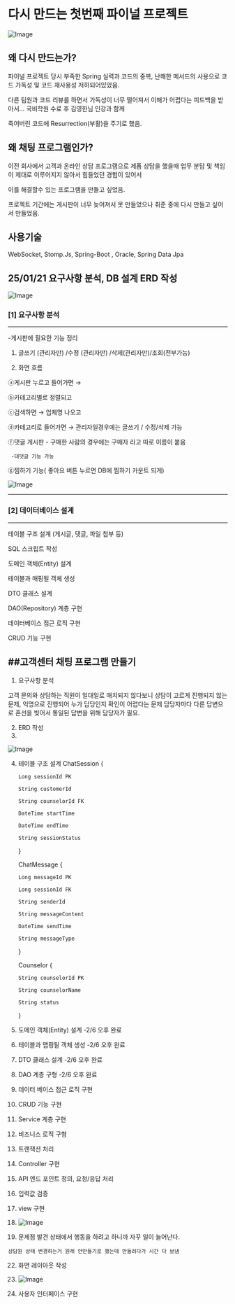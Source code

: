 # 다시 만드는 첫번째 파이널 프로젝트
![Image](https://github.com/user-attachments/assets/37384ed3-d396-4c10-b184-4d30e85b0910)

## 왜 다시 만드는가?

파이널 프로젝트 당시 부족한 Spring 실력과 코드의 중복, 난해한 메서드의 사용으로 코드 가독성 및 코드 재사용성 저하되어있었음.

다른 팀원과 코드 리뷰를 하면서 가독성이 너무 떨어져서 이해가 어렵다는 피드백을 받아서... 국비학원 수료 후 김영한님 인강과 함께

죽어버린 코드에 Resurrection(부활)을 주기로 했음.

## 왜 채팅 프로그램인가? 

이전 회사에서 고객과 온라인 상담 프로그램으로 제품 상담을 했을때 업무 분담 및 책임이 제대로 이루어지지 않아서 힘들었던 경험이 있어서 

이를 해결할수 있는 프로그램을 만들고 싶었음. 

프로젝트 기간에는 게시판이 너무 늦어져서 못 만들었으나 취준 중에 다시 만들고 싶어서 만들었음.

## 사용기술
WebSocket, Stomp.Js, Spring-Boot , Oracle, Spring Data Jpa



## 25/01/21 요구사항 분석, DB 설계 ERD 작성
![Image](https://github.com/user-attachments/assets/b9f7a8ec-2627-4675-a29d-7f0dd247566f)
### [1] 요구사항 분석
----
-게시판에 필요한 기능 정리

1. 글쓰기 (관리자만) /수정 (관리자만) /삭제(관리자만)/조회(전부가능)

2. 화면 흐름

ⓐ게시판 누르고 들어가면 →

ⓑ카테고리별로 정렬되고

ⓒ검색하면  →  업체명 나오고

ⓓ카테고리로 들어가면 →  관리자일경우에는 글쓰기 / 수정/삭제 가능

ⓕ댓글 게시판 - 구매한 사람의 경우에는 구매자 라고 따로 이름이 붙음

     -대댓글 기능 가능

ⓖ찜하기 기능( 좋아요 버튼 누르면 DB에 찜하기 카운트 되게)

![Image](https://github.com/user-attachments/assets/50a00261-8f30-4e15-81e1-2417d1c5436f)
***
### [2] 데이터베이스 설계
----
테이블 구조 설계 (게시글, 댓글, 파일 첨부 등)


SQL 스크립트 작성


도메인 객체(Entity) 설계


테이블과 매핑될 객체 생성


DTO 클래스 설계


DAO(Repository) 계층 구현


데이터베이스 접근 로직 구현


CRUD 기능 구현

##고객센터 채팅 프로그램 만들기
----
1. 요구사항 분석

고객 문의와 상담하는 직원이 일대일로 매치되지 않다보니 상담이 고르게 진행되지 않는 문제, 
익명으로 진행되어 누가 담당인지 확인이 어렵다는 문제 
담당자마다 다른 답변으로 혼선을 빚어서 통일된 답변을 위해 담당자가 필요.


2.  ERD 작성
3.  
![Image](https://github.com/user-attachments/assets/a0e04253-2a52-4e24-8a4e-3760951caa0d)

4.  테이블 구조 설계
   ChatSession {

        Long sessionId PK
    
        String customerId
    
        String counselorId FK
    
        DateTime startTime
    
        DateTime endTime
    
        String sessionStatus
    
    }

    
    ChatMessage {
    
        Long messageId PK
    
        Long sessionId FK
    
        String senderId
    
        String messageContent
    
        DateTime sendTime
    
        String messageType
    
    }
    
    Counselor {
    
        String counselorId PK
    
        String counselorName
    
        String status
    
    }
6.  도메인 객체(Entity) 설계
-2/6 오후 완료
7.  테이블과 맵핑될 객체 생성
-2/6 오후 완료
8.  DTO 클래스 설계
-2/6 오후 완료
9.  DAO 계층 구형
-2/6 오후 완료
10.  데이터 베이스 접근 로직 구현

11.  CRUD 기능 구현

12.  Service 계층 구현

13.  비즈니스 로직 구형

14.  트랜잭션 처리

15.  Controller 구현

16.  API 엔드 포인트 정의, 요청/응답 처리

17.  입력값 검증

18.  view 구현

19.  ![Image](https://github.com/user-attachments/assets/7a375294-2c73-4a10-8ba6-770ad13a611f)
20.  문제점 발견 상태에서 행동을 하려고 하니까 자꾸 일이 늘어난다.

    상담원 상태 변경하는거 원래 안만들기로 했는데 만들려다가 시간 다 보냄

22.  화면 레이아웃 작성

23.  ![Image](https://github.com/user-attachments/assets/80217cd0-c020-4a9e-981d-83dc0da5c147)

24.  사용자 인터페이스 구현
